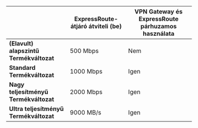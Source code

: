 |  | **ExpressRoute-átjáró átviteli (be)** | **VPN Gateway és ExpressRoute párhuzamos használata** |
| --- | --- | --- |
| **(Elavult) alapszintű Termékváltozat** |500 Mbps |Nem |
| **Standard Termékváltozat** |1000 Mbps |Igen |
| **Nagy teljesítményű Termékváltozat** |2000 Mbps |Igen |
| **Ultra teljesítményű Termékváltozat** |9000 MB/s |Igen |

